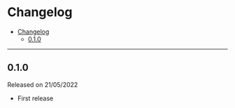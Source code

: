 # Changelog

- [Changelog](#changelog)
  - [0.1.0](#010)

---

## 0.1.0

Released on 21/05/2022

- First release
